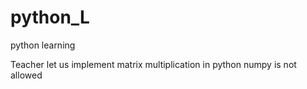 # python_L
python learning

Teacher let us implement matrix multiplication in python
numpy is not allowed
